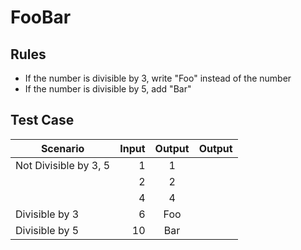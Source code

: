 # FooBar

## Rules

- If the number is divisible by 3, write "Foo" instead of the number
- If the number is divisible by 5, add "Bar"

## Test Case

| Scenario                 | Input |  Output   | Output                                     |
| ------------------------ | ----: | :-------: | ------------------------------------------ |
| Not Divisible by 3, 5 |     1 |     1     |                                            |
|                          |     2 |     2     |                                            |
|                          |     4 |     4     |                                            |
| Divisible by 3           |     6 |    Foo    |                                            |
| Divisible by 5           |    10 |    Bar    |                                            |